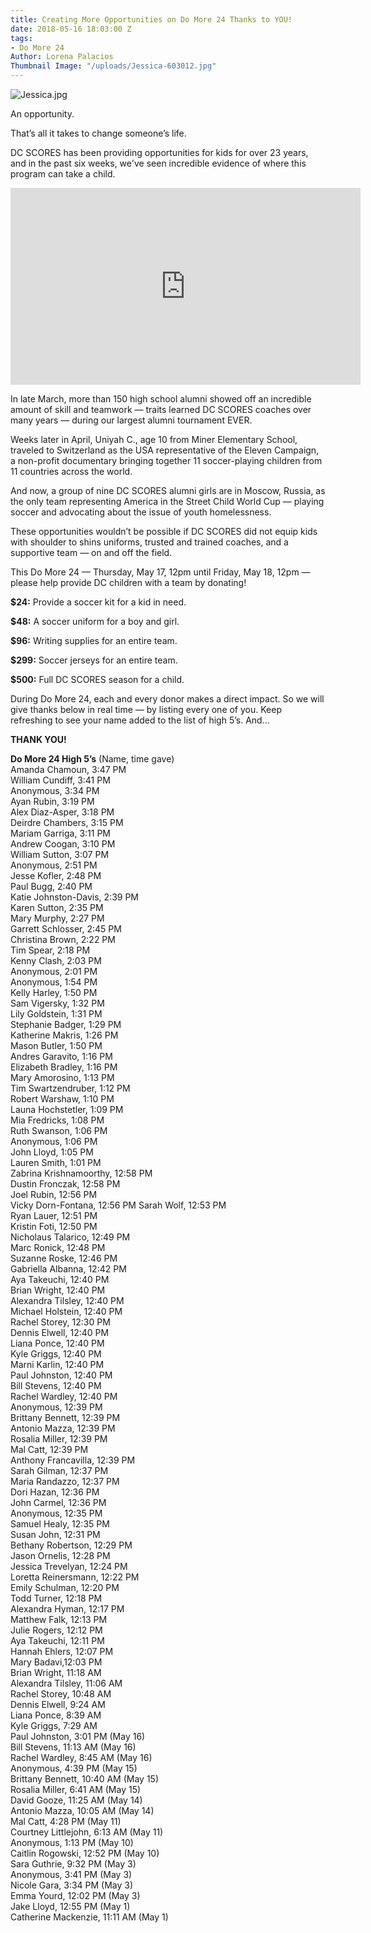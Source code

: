 ```yaml
---
title: Creating More Opportunities on Do More 24 Thanks to YOU!
date: 2018-05-16 18:03:00 Z
tags:
- Do More 24
Author: Lorena Palacios
Thumbnail Image: "/uploads/Jessica-603012.jpg"
---
```


![Jessica.jpg](/uploads/Jessica.jpg)

An opportunity.

That’s all it takes to change someone’s life.




DC SCORES has been providing opportunities for kids for over 23 years, and in the past six weeks, we've seen incredible evidence of where this program can take a child.

<iframe width="560" height="315" src="https://www.youtube.com/embed/sP-fFc6cIds" frameborder="0" allow="autoplay; encrypted-media" allowfullscreen></iframe>

In late March, more than 150 high school alumni showed off an incredible amount of skill and teamwork — traits learned DC SCORES coaches over many years — during our largest alumni tournament EVER.

Weeks later in April, Uniyah C., age 10 from Miner Elementary School, traveled to Switzerland as the USA representative of the Eleven Campaign, a non-profit documentary bringing together 11 soccer-playing children from 11 countries across the world.

And now, a group of nine DC SCORES alumni girls are in Moscow, Russia, as the only team representing America in the Street Child World Cup — playing soccer and advocating about the issue of youth homelessness.

These opportunities wouldn’t be possible if DC SCORES did not equip kids with shoulder to shins uniforms, trusted and trained coaches, and a supportive team — on and off the field.

This Do More 24 — Thursday, May 17, 12pm until Friday, May 18, 12pm — please help provide DC children with a team by donating!

**$24:** Provide a soccer kit for a kid in need.

**$48:** A soccer uniform for a boy and girl.

**$96:** Writing supplies for an entire team.

**$299:** Soccer jerseys for an entire team.

**$500:** Full DC SCORES season for a child.

During Do More 24, each and every donor makes a direct impact. So we will give thanks below in real time — by listing every one of you. Keep refreshing to see your name added to the list of high 5’s. And...

**THANK YOU!**

**Do More 24 High 5’s**
(Name, time gave)<br>
Amanda Chamoun, 3:47 PM <br> 
William Cundiff, 3:41 PM <br> 
Anonymous, 3:34 PM <br>
Ayan Rubin, 3:19 PM <br>
Alex Diaz-Asper, 3:18 PM <br>
Deirdre Chambers, 3:15 PM <br>
Mariam Garriga, 3:11 PM <br>
Andrew Coogan, 3:10 PM <br>
William Sutton, 3:07 PM <br>
Anonymous, 2:51 PM <br>
Jesse Kofler, 2:48 PM <br>
Paul Bugg, 2:40 PM <br>
Katie Johnston-Davis, 2:39 PM <br>
Karen Sutton, 2:35 PM <br>
Mary Murphy, 2:27 PM <br>
Garrett Schlosser, 2:45 PM <br>
Christina Brown, 2:22 PM <br>
Tim Spear, 2:18 PM <br>
Kenny Clash, 2:03 PM <br>
Anonymous, 2:01 PM <br>
Anonymous, 1:54 PM <br> 
Kelly Harley, 1:50 PM <br>
Sam Vigersky, 1:32 PM <br>
Lily Goldstein, 1:31 PM <br>
Stephanie Badger, 1:29 PM <br>
Katherine Makris, 1:26 PM <br>
Mason Butler, 1:50 PM <br>
Andres Garavito, 1:16 PM <br>
Elizabeth Bradley, 1:16 PM <br>
Mary Amorosino, 1:13 PM <br>
Tim Swartzendruber, 1:12 PM <br>
Robert Warshaw, 1:10 PM <br>
Launa Hochstetler, 1:09 PM <br>
Mia Fredricks, 1:08 PM <br>
Ruth Swanson, 1:06 PM <br>
Anonymous, 1:06 PM <br>
John Lloyd, 1:05 PM <br>
Lauren Smith, 1:01 PM <br>
Zabrina Krishnamoorthy, 12:58 PM <br>
Dustin Fronczak, 12:58 PM <br>
Joel Rubin, 12:56 PM <br>
Vicky Dorn-Fontana, 12:56 PM
Sarah Wolf, 12:53 PM <br>
Ryan Lauer, 12:51 PM <br>
Kristin Foti, 12:50 PM <br>
Nicholaus Talarico, 12:49 PM <br>
Marc Ronick, 12:48 PM <br>
Suzanne Roske, 12:46 PM <br> 
Gabriella Albanna, 12:42 PM <br>
Aya Takeuchi, 12:40 PM <br>
Brian Wright, 12:40 PM <br>
Alexandra Tilsley, 12:40 PM <br>
Michael Holstein, 12:40 PM <br>
Rachel Storey, 12:30 PM <br>
Dennis Elwell, 12:40 PM <br>
Liana Ponce, 12:40 PM <br>
Kyle Griggs, 12:40 PM <br>
Marni Karlin, 12:40 PM <br>
Paul Johnston, 12:40 PM <br>
Bill Stevens, 12:40 PM <br>
Rachel Wardley, 12:40 PM <br>
Anonymous, 12:39 PM <br>
Brittany Bennett, 12:39 PM <br>
Antonio Mazza, 12:39 PM <br>
Rosalia Miller, 12:39 PM <br>
Mal Catt, 12:39 PM <br> 
Anthony Francavilla, 12:39 PM <br>
Sarah Gilman, 12:37 PM <br>
Maria Randazzo, 12:37 PM <br>
Dori Hazan, 12:36 PM <br>
John Carmel, 12:36 PM <br>
Anonymous, 12:35 PM <br>
Samuel Healy, 12:35 PM <br>
Susan John, 12:31 PM <br>
Bethany Robertson, 12:29 PM <br>
Jason Ornelis, 12:28 PM <br>
Jessica Trevelyan, 12:24 PM <br>
Loretta Reinersmann, 12:22 PM <br>
Emily Schulman, 12:20 PM <br>
Todd Turner, 12:18 PM <br>
Alexandra Hyman, 12:17 PM <br>
Matthew Falk, 12:13 PM <br>
Julie Rogers, 12:12 PM <br>
Aya Takeuchi, 12:11 PM <br>
Hannah Ehlers, 12:07 PM <br>
Mary Badavi,12:03 PM <br>
Brian Wright, 11:18 AM <br>
Alexandra Tilsley, 11:06 AM <br>
Rachel Storey, 10:48 AM <br>
Dennis Elwell, 9:24 AM <br>
Liana Ponce, 8:39 AM <br>
Kyle Griggs, 7:29 AM <br>
Paul Johnston, 3:01 PM (May 16) <br>
Bill Stevens, 11:13 AM (May 16) <br>
Rachel Wardley, 8:45 AM (May 16) <br>
Anonymous, 4:39 PM (May 15) <br>
Brittany Bennett, 10:40 AM (May 15) <br>
Rosalia Miller, 6:41 AM (May 15) <br>
David Gooze, 11:25 AM (May 14) <br>
Antonio Mazza, 10:05 AM (May 14) <br>
Mal Catt, 4:28 PM (May 11) <br>
Courtney Littlejohn, 6:13 AM (May 11) <br>
Anonymous, 1:13 PM (May 10) <br>
Caitlin Rogowski, 12:52 PM (May 10) <br>
Sara Guthrie, 9:32 PM (May 3) <br>
Anonymous, 3:41 PM (May 3) <br>
Nicole Gara, 3:34 PM (May 3) <br>
Emma Yourd, 12:02 PM (May 3) <br>
Jake Lloyd, 12:55 PM (May 1) <br>
Catherine Mackenzie, 11:11 AM (May 1) <br>